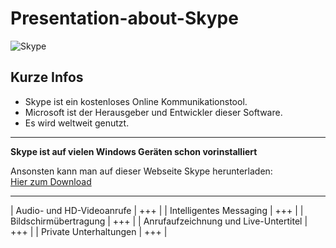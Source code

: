 # Presentation-about-Skype

![Skype](https://upload.wikimedia.org/wikipedia/commons/thumb/e/eb/Skype_logo_%28fully_transparent%29.svg/1200px-Skype_logo_%28fully_transparent%29.svg.png "Quelle: Wikipedia")

## Kurze Infos 

*  Skype ist ein kostenloses Online Kommunikationstool.
*  Microsoft ist der Herausgeber und Entwickler dieser Software. 
*  Es wird weltweit genutzt.
**************************************************************

**Skype ist auf vielen Windows Geräten schon vorinstalliert**

   Ansonsten kann man auf dieser Webseite Skype herunterladen:   
   [Hier zum Download](https://www.skype.com/de)  
   
***************************************************************

| Audio- und HD-Videoanrufe |   +++ | 
| Intelligentes Messaging | +++ |
| Bildschirmübertragung | +++ |
| Anrufaufzeichnung und Live-Untertitel | +++ |
| Private Unterhaltungen | +++ |
